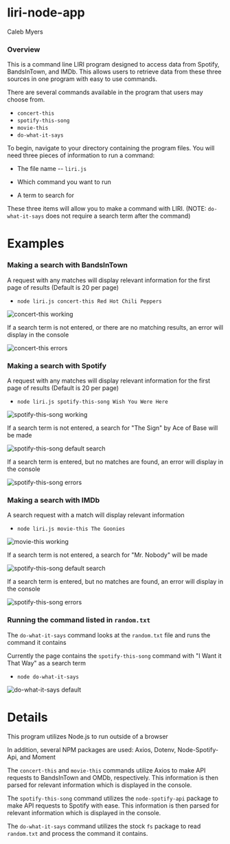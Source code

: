 # liri-node-app

Caleb Myers

### Overview

This is a command line LIRI program designed to access data from Spotify, BandsInTown, and IMDb. This allows users to retrieve data from these three sources in one program with easy to use commands.

There are several commands available in the program that users may choose from.

 * `concert-this`
 * `spotify-this-song`
 * `movie-this`
 * `do-what-it-says`

To begin, navigate to your directory containing the program files. You will need three pieces of information to run a command:

 * The file name -- `liri.js`

 * Which command you want to run

 * A term to search for

These three items will allow you to make a command with LIRI. (NOTE: `do-what-it-says` does not require a search term after the command)

# Examples

### Making a search with BandsInTown

A request with any matches will display relevant information for the first page of results (Default is 20 per page)

 * `node liri.js concert-this Red Hot Chili Peppers`

![concert-this working](./images/concert-working.png)

If a search term is not entered, or there are no matching results, an error will display in the console

![concert-this errors](./images/concert-errors.png)

### Making a search with Spotify

A request with any matches will display relevant information for the first page of results (Default is 20 per page)

 * `node liri.js spotify-this-song Wish You Were Here`

![spotify-this-song working](./images/spotify-working.png)

If a search term is not entered, a search for "The Sign" by Ace of Base will be made

![spotify-this-song default search](./images/spotify-default.png)

If a search term is entered, but no matches are found, an error will display in the console

![spotify-this-song errors](./images/spotify-errors.png)

### Making a search with IMDb

A search request with a match will display relevant information

 * `node liri.js movie-this The Goonies`

![movie-this working](./images/movie-working.png)

If a search term is not entered, a search for "Mr. Nobody" will be made

![spotify-this-song default search](./images/movie-default.png)

If a search term is entered, but no matches are found, an error will display in the console

![spotify-this-song errors](./images/movie-errors.png)

### Running the command listed in `random.txt`

The `do-what-it-says` command looks at the `random.txt` file and runs the command it contains

Currently the page contains the `spotify-this-song` command with "I Want it That Way" as a search term

 * `node do-what-it-says`

 ![do-what-it-says default](./images/random.png)

# Details

This program utilizes Node.js to run outside of a browser

In addition, several NPM packages are used: Axios, Dotenv, Node-Spotify-Api, and Moment

The `concert-this` and `movie-this` commands utilize Axios to make API requests to BandsInTown and OMDb, respectively. This information is then parsed for relevant information which is displayed in the console.

The `spotify-this-song` command utilizes the `node-spotify-api` package to make API requests to Spotify with ease. This information is then parsed for relevant information which is displayed in the console.

The `do-what-it-says` command utilizes the stock `fs` package to read `random.txt` and process the command it contains.
